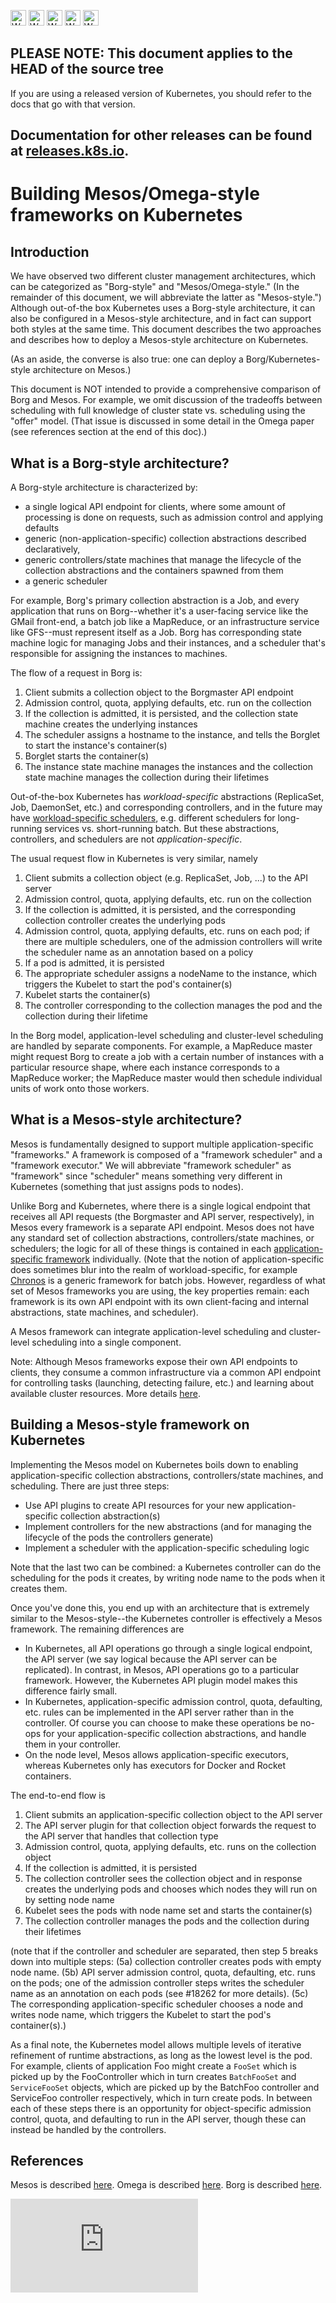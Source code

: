 <!-- BEGIN MUNGE: UNVERSIONED_WARNING -->

<!-- BEGIN STRIP_FOR_RELEASE -->

<img src="http://kubernetes.io/img/warning.png" alt="WARNING"
     width="25" height="25">
<img src="http://kubernetes.io/img/warning.png" alt="WARNING"
     width="25" height="25">
<img src="http://kubernetes.io/img/warning.png" alt="WARNING"
     width="25" height="25">
<img src="http://kubernetes.io/img/warning.png" alt="WARNING"
     width="25" height="25">
<img src="http://kubernetes.io/img/warning.png" alt="WARNING"
     width="25" height="25">

<h2>PLEASE NOTE: This document applies to the HEAD of the source tree</h2>

If you are using a released version of Kubernetes, you should
refer to the docs that go with that version.

Documentation for other releases can be found at
[releases.k8s.io](http://releases.k8s.io).
</strong>
--

<!-- END STRIP_FOR_RELEASE -->

<!-- END MUNGE: UNVERSIONED_WARNING -->

# Building Mesos/Omega-style frameworks on Kubernetes

## Introduction

We have observed two different cluster management architectures, which can be categorized as "Borg-style" and "Mesos/Omega-style."
(In the remainder of this document, we will abbreviate the latter as "Mesos-style.")
Although out-of-the box Kubernetes uses a Borg-style architecture, it can also be configured in a Mesos-style architecture,
and in fact can support both styles at the same time. This document describes the two approaches and describes how
to deploy a Mesos-style architecture on Kubernetes.

(As an aside, the converse is also true: one can deploy a Borg/Kubernetes-style architecture on Mesos.)

This document is NOT intended to provide a comprehensive comparison of Borg and Mesos. For example, we omit discussion
of the tradeoffs between scheduling with full knowledge of cluster state vs. scheduling using the "offer" model.
(That issue is discussed in some detail in the Omega paper (see references section at the end of this doc).)


## What is a Borg-style architecture?

A Borg-style architecture is characterized by:
* a single logical API endpoint for clients, where some amount of processing is done on requests, such as admission control and applying defaults
* generic (non-application-specific) collection abstractions described declaratively,
* generic controllers/state machines that manage the lifecycle of the collection abstractions and the containers spawned from them
* a generic scheduler

For example, Borg's primary collection abstraction is a Job, and every application that runs on Borg--whether it's a user-facing
service like the GMail front-end, a batch job like a MapReduce, or an infrastructure service like GFS--must represent itself as
a Job. Borg has corresponding state machine logic for managing Jobs and their instances, and a scheduler that's responsible
for assigning the instances to machines.

The flow of a request in Borg is:

1. Client submits a collection object to the Borgmaster API endpoint
1. Admission control, quota, applying defaults, etc. run on the collection
1. If the collection is admitted, it is persisted, and the collection state machine creates the underlying instances
1. The scheduler assigns a hostname to the instance, and tells the Borglet to start the instance's container(s)
1. Borglet starts the container(s)
1. The instance state machine manages the instances and the collection state machine manages the collection during their lifetimes

Out-of-the-box Kubernetes has *workload-specific* abstractions (ReplicaSet, Job, DaemonSet, etc.) and corresponding controllers,
and in the future may have [workload-specific schedulers](../../docs/proposals/multiple-schedulers.md),
e.g. different schedulers for long-running services vs. short-running batch. But these abstractions, controllers, and
schedulers are not *application-specific*.

The usual request flow in Kubernetes is very similar, namely

1. Client submits a collection object (e.g. ReplicaSet, Job, ...) to the API server
1. Admission control, quota, applying defaults, etc. run on the collection
1. If the collection is admitted, it is persisted, and the corresponding collection controller creates the underlying pods
1. Admission control, quota, applying defaults, etc. runs on each pod; if there are multiple schedulers, one of the admission
controllers will write the scheduler name as an annotation based on a policy
1. If a pod is admitted, it is persisted
1. The appropriate scheduler assigns a nodeName to the instance, which triggers the Kubelet to start the pod's container(s)
1. Kubelet starts the container(s)
1. The controller corresponding to the collection manages the pod and the collection during their lifetime

In the Borg model, application-level scheduling and cluster-level scheduling are handled by separate
components. For example, a MapReduce master might request Borg to create a job with a certain number of instances
with a particular resource shape, where each instance corresponds to a MapReduce worker; the MapReduce master would
then schedule individual units of work onto those workers.

## What is a Mesos-style architecture?

Mesos is fundamentally designed to support multiple application-specific "frameworks." A framework is
composed of a "framework scheduler" and a "framework executor." We will abbreviate "framework scheduler"
as "framework" since "scheduler" means something very different in Kubernetes (something that just
assigns pods to nodes).

Unlike Borg and Kubernetes, where there is a single logical endpoint that receives all API requests (the Borgmaster and API server,
respectively), in Mesos every framework is a separate API endpoint. Mesos does not have any standard set of
collection abstractions, controllers/state machines, or schedulers; the logic for all of these things is contained
in each [application-specific framework](http://mesos.apache.org/documentation/latest/frameworks/) individually.
(Note that the notion of application-specific does sometimes blur into the realm of workload-specific,
for example [Chronos](https://github.com/mesos/chronos) is a generic framework for batch jobs.
However, regardless of what set of Mesos frameworks you are using, the key properties remain: each
framework is its own API endpoint with its own client-facing and internal abstractions, state machines, and scheduler).

A Mesos framework can integrate application-level scheduling and cluster-level scheduling into a single component.

Note: Although Mesos frameworks expose their own API endpoints to clients, they consume a common
infrastructure via a common API endpoint for controlling tasks (launching, detecting failure, etc.) and learning about available
cluster resources. More details [here](http://mesos.apache.org/documentation/latest/scheduler-http-api/).

## Building a Mesos-style framework on Kubernetes

Implementing the Mesos model on Kubernetes boils down to enabling application-specific collection abstractions,
controllers/state machines, and scheduling. There are just three steps:
* Use API plugins to create API resources for your new application-specific collection abstraction(s)
* Implement controllers for the new abstractions (and for managing the lifecycle of the pods the controllers generate)
* Implement a scheduler with the application-specific scheduling logic

Note that the last two can be combined: a Kubernetes controller can do the scheduling for the pods it creates,
by writing node name to the pods when it creates them.

Once you've done this, you end up with an architecture that is extremely similar to the Mesos-style--the
Kubernetes controller is effectively a Mesos framework. The remaining differences are
* In Kubernetes, all API operations go through a single logical endpoint, the API server (we say logical because the API server can be replicated).
In contrast, in Mesos, API operations go to a particular framework. However, the Kubernetes API plugin model makes this difference fairly small.
* In Kubernetes, application-specific admission control, quota, defaulting, etc. rules can be implemented
in the API server rather than in the controller. Of course you can choose to make these operations be no-ops for
your application-specific collection abstractions, and handle them in your controller.
* On the node level, Mesos allows application-specific executors, whereas Kubernetes only has
executors for Docker and Rocket containers.

The end-to-end flow is

1. Client submits an application-specific collection object to the API server
2. The API server plugin for that collection object forwards the request to the API server that handles that collection type
3. Admission control, quota, applying defaults, etc. runs on the collection object
4. If the collection is admitted, it is persisted
5. The collection controller sees the collection object and in response creates the underlying pods and chooses which nodes they will run on by setting node name
6. Kubelet sees the pods with node name set and starts the container(s)
7. The collection controller manages the pods and the collection during their lifetimes

(note that if the controller and scheduler are separated, then step 5 breaks down into multiple steps:
(5a) collection controller creates pods with empty node name. (5b) API server admission control, quota, defaulting,
etc. runs on the pods; one of the admission controller steps writes the scheduler name as an annotation on each pods
(see #18262 for more details).
(5c) The corresponding application-specific scheduler chooses a node and writes node name, which triggers the Kubelet to start the pod's container(s).)

As a final note, the Kubernetes model allows multiple levels of iterative refinement of runtime abstractions,
as long as the lowest level is the pod. For example, clients of application Foo might create a `FooSet`
which is picked up by the FooController which in turn creates `BatchFooSet` and `ServiceFooSet` objects,
which are picked up by the BatchFoo controller and ServiceFoo controller respectively, which in turn
create pods. In between each of these steps there is an opportunity for object-specific admission control,
quota, and defaulting to run in the API server, though these can instead be handled by the controllers.


## References

Mesos is described [here](https://www.usenix.org/legacy/event/nsdi11/tech/full_papers/Hindman_new.pdf).
Omega is described [here](http://research.google.com/pubs/pub41684.html).
Borg is described [here](http://research.google.com/pubs/pub43438.html).




<!-- BEGIN MUNGE: GENERATED_ANALYTICS -->
[![Analytics](https://kubernetes-site.appspot.com/UA-36037335-10/GitHub/docs/devel/mesos-style.md?pixel)]()
<!-- END MUNGE: GENERATED_ANALYTICS -->
